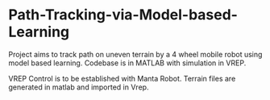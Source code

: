 # Path-Tracking-via-Model-based-Learning

Project aims to track path on uneven terrain by a 4 wheel mobile robot using model based learning. Codebase is in MATLAB with simulation in VREP. 

VREP Control is to be established with Manta Robot. Terrain files are generated in matlab and imported in Vrep.
